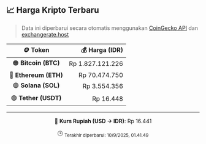 

<!-- HARGA_KRIPTO -->
## 📈 Harga Kripto Terbaru

> Data ini diperbarui secara otomatis menggunakan [CoinGecko API](https://www.coingecko.com/) dan [exchangerate.host](https://exchangerate.host/)

<div align="center">

| 🪙 Token | 💰 Harga (IDR) |
|:------:|---------------:|
| 🟠 **Bitcoin (BTC)**   | Rp 1.827.121.226 |
| 🔵 **Ethereum (ETH)**  | Rp 70.474.750 |
| 🟣 **Solana (SOL)**    | Rp 3.554.356 |
| 🟢 **Tether (USDT)**   | Rp 16.448 |

---

💱 **Kurs Rupiah (USD → IDR)**: Rp 16.441

🕒 <sub>Terakhir diperbarui: 10/9/2025, 01.41.49</sub>

</div>
<!-- /HARGA_KRIPTO -->